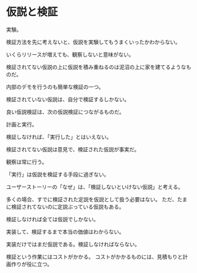 # 仮説と検証

実験。

検証方法を先に考えないと、仮説を実験してもうまくいったかわからない。

いくらリリースが増えても、観察しないと意味がない。

検証されてない仮説の上に仮説を積み重ねるのは泥沼の上に家を建てるようなものだ。

内部のデモを行うのも簡単な検証の一つ。

検証されていない仮説は、自分で検証するしかない。

良い仮説検証は、次の仮説検証につながるものだ。

計画と実行。

検証しなければ、「実行した」とはいえない。

検証されてない仮説は意見で、検証された仮説が事実だ。

観察は常に行う。

「実行」は仮説を検証する手段に過ぎない。

ユーザーストーリーの「なぜ」は、「検証しないといけない仮説」と考える。

多くの場合、すでに検証された定説を仮説として扱う必要はない。
ただ、たまに検証されてないのに定説ぶっている仮説もある。

検証しなければ全ては仮説でしかない。

実装して、検証するまで本当の価値はわからない。

実装だけではまだ仮説である。検証しなければならない。

検証という作業にはコストがかかる。
コストがかかるものには、見積もりと計画作りが役に立つ。

